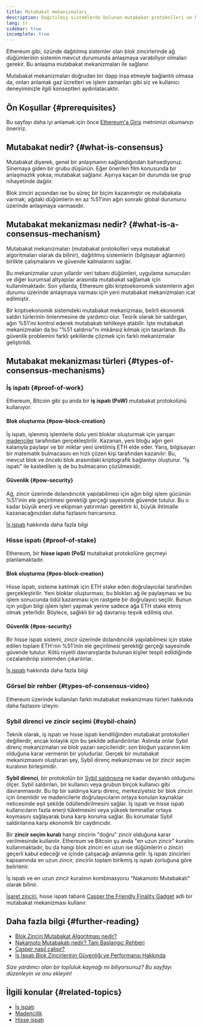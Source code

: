 ```yaml
---
title: Mutabakat mekanizmaları
description: Dağıtılmış sistemlerde bulunan mutabakat protokolleri ve bu protokollerin Ethereum'daki rolü hakkında açıklama.
lang: tr
sidebar: true
incomplete: true
---
```


Ethereum gibi, özünde dağıtılmış sistemler olan blok zincirlerinde ağ düğümlerinin sistemin mevcut durumunda anlaşmaya varabiliyor olmaları gerekir. Bu anlaşma mutabakat mekanizmaları ile sağlanır.

Mutabakat mekanizmaları doğrudan bir dapp inşa etmeyle bağlantılı olmasa da, onları anlamak gaz ücretleri ve işlem zamanları gibi siz ve kullanıcı deneyiminizle ilgili konseptleri aydınlatacaktır.

## Ön Koşullar {#prerequisites}

Bu sayfayı daha iyi anlamak için önce [Ethereum'a Giriş](/developers/docs/intro-to-ethereum/) metnimizi okumanızı öneririz.

## Mutabakat nedir? {#what-is-consensus}

Mutabakat diyerek, genel bir anlaşmanın sağlandığından bahsediyoruz. Sinemaya giden bir grubu düşünün. Eğer önerilen film konusunda bir anlaşmazlık yoksa; mutabakat sağlanır. Aşırıya kaçan bir durumda ise grup nihayetinde dağılır.

Blok zinciri açısından ise bu süreç bir biçim kazanmıştır ve mutabakata varmak; ağdaki düğümlerin en az %51'inin ağın sonraki global durumunu üzerinde anlaşmaya varmasıdır.

## Mutabakat mekanizması nedir? {#what-is-a-consensus-mechanism}

Mutabakat mekanizmaları (mutabakat protokolleri veya mutabakat algoritmaları olarak da bilinir), dağıtılmış sistemlerin (bilgisayar ağlarının) birlikte çalışmalarını ve güvende kalmalarını sağlar.

Bu mekanizmalar uzun yıllardır veri tabanı düğümleri, uygulama sunucuları ve diğer kurumsal altyapılar arasında mutabakat sağlamak için kullanılmaktadır. Son yıllarda, Ethereum gibi kriptoekonomik sistemlerin ağın durumu üzerinde anlaşmaya varması için yeni mutabakat mekanizmaları icat edilmiştir.

Bir kriptoekonomik sistemdeki mutabakat mekanizması, belirli ekonomik saldırı türlerinin önlenmesine de yardımcı olur. Teorik olarak bir saldırgan, ağın %51'ini kontrol ederek mutabakatı tehlikeye atabilir. İşte mutabakat mekanizmaları da bu "%51 saldırısı"nı imkânsız kılmak için tasarlandı. Bu güvenlik problemini farklı şekillerde çözmek için farklı mekanizmalar geliştirildi.

<YouTube id="dylgwcPH4EA" />

## Mutabakat mekanizması türleri {#types-of-consensus-mechanisms}

### İş ispatı {#proof-of-work}

Ethereum, Bitcoin gibi şu anda bir **iş ispatı (PoW)** mutabakat protokolünü kullanıyor.

#### Blok oluşturma {#pow-block-creation}

İş ispatı, işlenmiş işlemlerle dolu yeni bloklar oluşturmak için yarışan [madenciler](/developers/docs/consensus-mechanisms/pow/mining/) tarafından gerçekleştirilir. Kazanan, yeni bloğu ağın geri kalanıyla paylaşır ve bir miktar yeni üretilmiş ETH elde eder. Yarış, bilgisayarı bir matematik bulmacasını en hızlı çözen kişi tarafından kazanılır: Bu, mevcut blok ve önceki blok arasındaki kriptografik bağlantıyı oluşturur. "İş ispatı" ile kastedilen iş de bu bulmacanın çözülmesidir.

#### Güvenlik {#pow-security}

Ağ, zincir üzerinde dolandırıcılık yapılabilmesi için ağın bilgi işlem gücünün %51'inin ele geçirilmesi gerektiği gerçeği sayesinde güvende tutulur. Bu o kadar büyük enerji ve ekipman yatırımları gerektirir ki, büyük ihtimalle kazanacağınızdan daha fazlasını harcarsınız.

[İş ispatı](/developers/docs/consensus-mechanisms/pow/) hakkında daha fazla bilgi

### Hisse ispatı {#proof-of-stake}

Ethereum, bir **hisse ispatı (PoS)** mutabakat protokolüne geçmeyi planlamaktadır.

#### Blok oluşturma {#pos-block-creation}

Hisse ispatı, sisteme katılmak için ETH stake eden doğrulayıcılar tarafından gerçekleştirilir. Yeni bloklar oluşturması, bu blokları ağ ile paylaşması ve bu işlem sonucunda ödül kazanması için rastgele bir doğrulayıcı seçilir. Bunun için yoğun bilgi işlem işleri yapmak yerine sadece ağa ETH stake etmiş olmak yeterlidir. Böylece, sağlıklı bir ağ davranışı teşvik edilmiş olur.

#### Güvenlik {#pos-security}

Bir hisse ispatı sistemi, zincir üzerinde dolandırıcılık yapılabilmesi için stake edilen toplam ETH'nin %51'inin ele geçirilmesi gerektiği gerçeği sayesinde güvende tutulur. Kötü niyetli davranışlarda bulunan kişiler tespit edildiğinde cezalandırılıp sistemden çıkarılırlar.

[İş ispatı](/developers/docs/consensus-mechanisms/pos/) hakkında daha fazla bilgi

### Görsel bir rehber {#types-of-consensus-video}

Ethereum üzerinde kullanılan farklı mutabakat mekanizması türleri hakkında daha fazlasını izleyin:

<YouTube id="ojxfbN78WFQ" />

### Sybil direnci ve zincir seçimi {#sybil-chain}

Teknik olarak, iş ispatı ve hisse ispatı kendiliğinden mutabakat protokolleri değillerdir, ancak kolaylık için bu şekilde adlandırılırlar. Aslında onlar Sybil direnç mekanizmaları ve blok yazarı seçicileridir; son bloğun yazarının kim olduğuna karar vermenin bir yoludurlar. Gerçek bir mutabakat mekanizmasını oluşturan şey, Sybil direnç mekanizması ve bir zincir seçim kuralının birleşimidir.

**Sybil direnci**, bir protokolün bir [Sybil saldırısına](https://wikipedia.org/wiki/Sybil_attack) ne kadar dayanıklı olduğunu ölçer. Sybil saldırıları, bir kullanıcı veya grubun birçok kullanıcı gibi davranmasıdır. Bu tip bir saldırıya karşı direnç, merkeziyetsiz bir blok zinciri için önemlidir ve madencilerle doğrulayıcıların ortaya konulan kaynaklar neticesinde eşit şekilde ödüllendirilmesini sağlar. İş ispatı ve hisse ispatı kullanıcıların fazla enerji tüketmesini veya yüksek teminatlar ortaya koymasını sağlayarak buna karşı koruma sağlar. Bu korumalar Sybil saldırılarına karşı ekonomik bir caydırıcıdır.

Bir **zincir seçim kuralı** hangi zincirin "doğru" zincir olduğuna karar verilmesinde kullanılır. Ethereum ve Bitcoin şu anda "en uzun zincir" kuralını kullanmaktadır, bu da hangi blok zinciri en uzun ise düğümlerin o zinciri geçerli kabul edeceği ve içinde çalışacağı anlamına gelir. İş ispatı zincirleri kapsamında en uzun zincir, zincirin toplam birikmiş iş ispatı zorluğuna göre belirlenir.

İş ispatı ve en uzun zincir kuralının kombinasyonu "Nakamoto Mutabakatı" olarak bilinir.

[İşaret zinciri](/upgrades/beacon-chain/), hisse ispatı tabanlı [Casper the Friendly Finality Gadget](https://arxiv.org/abs/1710.09437) adlı bir mutabakat mekanizması kullanır.

## Daha fazla bilgi {#further-reading}

- [Blok Zinciri Mutabakat Algoritması nedir?](https://academy.binance.com/en/articles/what-is-a-blockchain-consensus-algorithm)
- [Nakamoto Mutabakatı nedir? Tam Başlangıç Rehberi](https://blockonomi.com/nakamoto-consensus/)
- [Casper nasıl çalışır?](https://medium.com/unitychain/intro-to-casper-ffg-9ed944d98b2d)
- [İş İspatı Blok Zincirlerinin Güvenliği ve Performansı Hakkında](https://eprint.iacr.org/2016/555.pdf)

_Size yardımcı olan bir topluluk kaynağı mı biliyorsunuz? Bu sayfayı düzenleyin ve onu ekleyin!_

## İlgili konular {#related-topics}

- [İş ispatı](/developers/docs/consensus-mechanisms/pow/)
- [Madencilik](/developers/docs/consensus-mechanisms/pow/mining/)
- [Hisse ispatı](/developers/docs/consensus-mechanisms/pos/)
